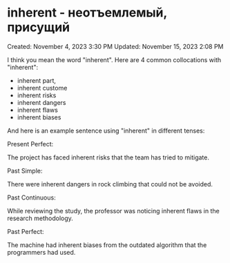 # inherent - неотъемлемый, присущий

Created: November 4, 2023 3:30 PM
Updated: November 15, 2023 2:08 PM

I think you mean the word "inherent". Here are 4 common collocations with "inherent":

- inherent part,
- inherent custome
- inherent risks
- inherent dangers
- inherent flaws
- inherent biases

And here is an example sentence using "inherent" in different tenses:

Present Perfect:

The project has faced inherent risks that the team has tried to mitigate.

Past Simple:

There were inherent dangers in rock climbing that could not be avoided.

Past Continuous:

While reviewing the study, the professor was noticing inherent flaws in the research methodology.

Past Perfect:

The machine had inherent biases from the outdated algorithm that the programmers had used.